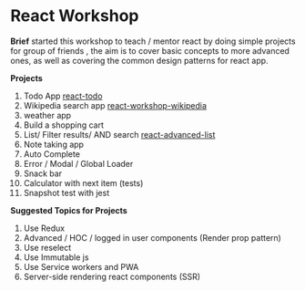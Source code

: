 # React Workshop
**Brief** started this workshop to teach / mentor react by doing simple projects for group of friends , the aim is to cover basic concepts to more advanced ones, as well as covering the common design patterns for react app.


**Projects**
1. Todo App [react-todo](https://github.com/Mohamed-amin/react-todo)
1. Wikipedia search app  [react-workshop-wikipedia](https://github.com/Mohamed-amin/react-workshop-wikipedia)
1. weather app
1. Build a shopping cart
1. List/ Filter results/ AND search [react-advanced-list](https://github.com/Mohamed-amin/react-advanced-list)
1. Note taking app
1. Auto Complete
1. Error / Modal / Global Loader
1. Snack bar
1. Calculator with next item (tests)
1. Snapshot test with jest

**Suggested Topics for Projects**
1. Use Redux
1. Advanced / HOC / logged in user components (Render prop pattern)
1. Use reselect
1. Use Immutable js
1. Use Service workers and PWA
1. Server-side rendering react components (SSR)
